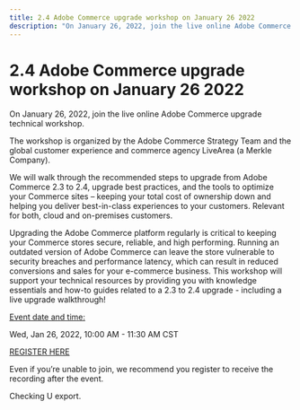 ```yaml
---
title: 2.4 Adobe Commerce upgrade workshop on January 26 2022
description: "On January 26, 2022, join the live online Adobe Commerce upgrade technical workshop."
---
```


# 2.4 Adobe Commerce upgrade workshop on January 26 2022

On January 26, 2022, join the live online Adobe Commerce upgrade technical workshop.

The workshop is organized by the Adobe Commerce Strategy Team and the global customer experience and commerce agency LiveArea (a Merkle Company).

We will walk through the recommended steps to upgrade from Adobe Commerce 2.3 to 2.4, upgrade best practices, and the tools to optimize your Commerce sites &ndash; keeping your total cost of ownership down and helping you deliver best-in-class experiences to your customers. Relevant for both, cloud and on-premises customers.

Upgrading the Adobe Commerce platform regularly is critical to keeping your Commerce stores secure, reliable, and high performing. Running an outdated version of Adobe Commerce can leave the store vulnerable to security breaches and performance latency, which can result in reduced conversions and sales for your e-commerce business. This workshop will support your technical resources by providing you with knowledge essentials and how-to guides related to a 2.3 to 2.4 upgrade - including a live upgrade walkthrough!

<u>Event date and time:</u>

Wed, Jan 26, 2022, 10:00 AM - 11:30 AM CST

[REGISTER HERE](https://register.gotowebinar.com/register/6951278956217776911)

Even if you’re unable to join, we recommend you register to receive the recording after the event.

Checking U export. 
